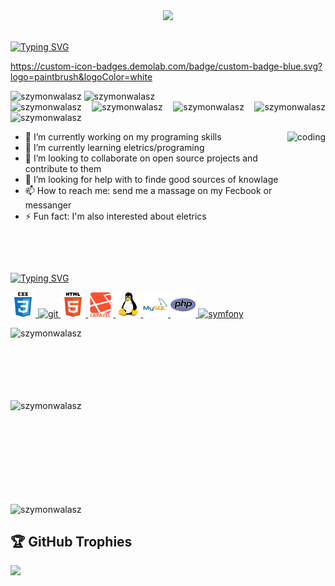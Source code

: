 <!--First photo for WoW!!! efect (I know it's actually make by wrong metchod)-->
<!--Work in progress-->

<!--Time to make this code better witch art-->

<div align="center"> <img src="https://media.tenor.com/UtSahOVYvDQAAAAC/banner-discord.gif"> </div>

<!--<div>  <img src="https://media.tenor.com/UtSahOVYvDQAAAAC/banner-discord.gif" > </div>
</center>
header-->
<br />

<!--first writing-->
 <a href="https://git.io/typing-svg"><img src="https://readme-typing-svg.demolab.com?font=Fira+Code&size=35&pause=1000&color=30F700&width=900&height=100&lines=~+Hello+there+make+yourself+comfortable" alt="Typing SVG" /></a>

<!--quest count-->
https://custom-icon-badges.demolab.com/badge/custom-badge-blue.svg?logo=paintbrush&logoColor=white

 <div align="justify">
 <a align="left"> <img src="https://custom-icon-badges.demolab.com/badge/custom-badge-blue.svg?logo=paintbrush&logoColor=white" alt="szymonwalasz" /> </a>
<a align="left"> <img src="https://komarev.com/ghpvc/?username=szymonwalasz&label=Profile%20views&color=29b40e&style=flat" alt="szymonwalasz" /> </a>
 <br />
<a align="left"> <img src="https://img.shields.io/badge/Fedora-294172?style=for-the-badge&logo=fedora&logoColor=white" alt="szymonwalasz" /> </a> 
<a align="left"> <img src="https://img.shields.io/badge/tor-%237E4798.svg?style=for-the-badge&logo=tor-project&logoColor=white" alt="szymonwalasz" /> </a>
<a align="left"> <img src="https://img.shields.io/badge/git-%23F05033.svg?style=for-the-badge&logo=git&logoColor=white" alt="szymonwalasz" /> </a>
<a align="left"> <img src="https://img.shields.io/badge/github-%23121011.svg?style=for-the-badge&logo=github&logoColor=white" alt="szymonwalasz" /> </a>
<a align="left"> <img src="https://img.shields.io/badge/Discord-%235865F2.svg?style=for-the-badge&logo=discord&logoColor=white" alt="szymonwalasz" /> </a> 
 </div>


<p align="left" <img src="https://github.com/ellerbrock/open-source-badges
" alt="szymonwalasz" /> </p>



<!--połączenie idzie z strony powinno iść z komputera-->
- 🔭 I’m currently working on my programing skills
  <img align="right" height="210" alt="coding" widht="150" src="https://media.tenor.com/5ry-200hErMAAAAd/hacker-hacker-man.gif">
- 🌱 I’m currently learning eletrics/programing
- 👯 I’m looking to collaborate on open source projects and contribute to them
- 🤔 I’m looking for help with to finde good sources of knowlage
- 📫 How to reach me: send me a massage on my Fecbook or messanger
- ⚡ Fun fact: I'm also interested about eletrics 

<br />



  

  



<!--Trophy-->
<!--
<p align="left"> <a href="https://github.com/ryo-ma/github-profile-trophy"><img src="https://github-profile-trophy.vercel.app/?username=szymonwalasz" alt="szymonwalasz" /></a> </p>
-->

<p align="left"> <a href="https://twitter.com/" target="blank"><img src="https://img.shields.io/twitter/follow/?logo=twitter&style=for-the-badge" alt="" /></a> </p>



<a href="https://git.io/typing-svg"><img src="https://readme-typing-svg.herokuapp.com?font=Fira+Code&pause=1000&color=00F733&width=435&lines=~+My+tech+stack" alt="Typing SVG" /></a>
<p align="left"> <a href="https://www.w3schools.com/css/" target="_blank" rel="noreferrer"> <img src="https://raw.githubusercontent.com/devicons/devicon/master/icons/css3/css3-original-wordmark.svg" alt="css3" width="40" height="40"/> </a> <a href="https://git-scm.com/" target="_blank" rel="noreferrer"> <img src="https://www.vectorlogo.zone/logos/git-scm/git-scm-icon.svg" alt="git" width="40" height="40"/> </a> <a href="https://www.w3.org/html/" target="_blank" rel="noreferrer"> <img src="https://raw.githubusercontent.com/devicons/devicon/master/icons/html5/html5-original-wordmark.svg" alt="html5" width="40" height="40"/> </a> <a href="https://laravel.com/" target="_blank" rel="noreferrer"> <img src="https://raw.githubusercontent.com/devicons/devicon/master/icons/laravel/laravel-plain-wordmark.svg" alt="laravel" width="40" height="40"/> </a> <a href="https://www.linux.org/" target="_blank" rel="noreferrer"> <img src="https://raw.githubusercontent.com/devicons/devicon/master/icons/linux/linux-original.svg" alt="linux" width="40" height="40"/> </a> <a href="https://www.mysql.com/" target="_blank" rel="noreferrer"> <img src="https://raw.githubusercontent.com/devicons/devicon/master/icons/mysql/mysql-original-wordmark.svg" alt="mysql" width="40" height="40"/> </a> <a href="https://www.php.net" target="_blank" rel="noreferrer"> <img src="https://raw.githubusercontent.com/devicons/devicon/master/icons/php/php-original.svg" alt="php" width="40" height="40"/> </a> <a href="https://symfony.com" target="_blank" rel="noreferrer"> <img src="https://symfony.com/logos/symfony_black_03.svg" alt="symfony" width="40" height="40"/> </a> </p>


<!--new stats-->

<p><img align="left" src="https://github-readme-stats.vercel.app/api/top-langs?username=szymonwalasz&show_icons=true&theme=merko&title_color=00ff11&text_color=00ff11&hide_border=true&locale=en&layout=compact" alt="szymonwalasz" /></p>




<br />
<br />
<br />
<br />
<br />
<br />

<p>&nbsp;<img align="left" src="https://github-readme-stats.vercel.app/api?username=szymonwalasz&show_icons=true&theme=merko&title_color=04ff00&text_color=00ff11&hide_border=true&locale=en" alt="szymonwalasz" /></p>
<br />
<br />
<br />
<br />
<br />
<br />
<br />
<p><img align="center" src="https://github-readme-streak-stats.herokuapp.com/?user=szymonwalasz&theme=dark" alt="szymonwalasz" /></p>



<!--
<!--Github trophy but better-->


## 🏆 GitHub Trophies
![](https://github-profile-trophy.vercel.app/?username=SzymonWalasz&theme=matrix&no-frame=false&no-bg=true&margin-w=4)

<!-- Proudly created with GPRM ( https://gprm.itsvg.in ) -->



<!--Trophy-->
<!--
<p align="left"> <a href=""><img src="https://github-profile-trophy.vercel.app/?username=szymonwalasz" alt="szymonwalasz" /></a> </p>
-->

<!--Trophy-->
<!--
<p align="left"> <a href="https://github.com/ryo-ma/github-profile-trophy"><img src="https://github-profile-trophy.vercel.app/?username=szymonwalasz-ma&theme=matrix" alt="szymonwalasz" /></a> </p>
-->


